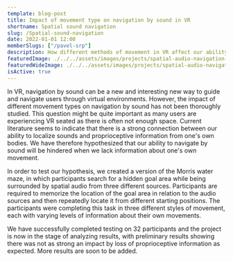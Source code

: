 ```yaml
---
template: blog-post
title: Impact of movement type on navigation by sound in VR
shortname: Spatial sound navigation
slug: /Spatial-sound-navigation
date: 2022-01-01 12:00
memberSlugs: ["/pavel-srp"]
description: How different methods of movement in VR affect our ability of navigate by sound
featuredImage: ./../../assets/images/projects/spatial-audio-navigation-thumbnail-narrow.png
featuredWideImage: ./../../assets/images/projects/spatial-audio-navigation-thumbnail-wide.png
isActive: true
---
```


In VR, navigation by sound can be a new and interesting new way to guide and navigate users through virtual environments. However, the impact of different movement types on navigation by sound has not been thoroughly studied. This question might be quite important as many users are experiencing VR seated as there is often not enough space. Current literature seems to indicate that there is a strong connection between our ability to localize sounds and proprioceptive information from one's own bodies. We have therefore hypothesized that our ability to navigate by sound will be hindered when we lack information about one's own movement.

In order to test our hypothesis, we created a version of the Morris water maze, in which participants search for a hidden goal area while being surrounded by spatial audio from three different sources. Participants are required to memorize the location of the goal area in relation to the audio sources and then repeatedly locate it from different starting positions. The participants were completing this task in three different styles of movement, each with varying levels of information about their own movements.

We have successfully completed testing on 32 participants and the project is now in the stage of analyzing results, with preliminary results showing there was not as strong an impact by loss of proprioceptive information as expected. More results are soon to be added.